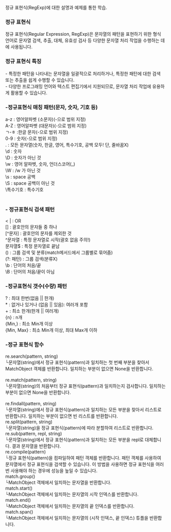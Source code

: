 정규 표현식(RegExp)에 대한 설명과 예제를 통한 학습.

<h3>정규 표현식</h3>
정규 표현식(Regular Expression, RegExp)은 문자열의 패턴을 표현하기 위한 형식 언어로 문자열 검색, 추출, 대체, 유효성 검사 등 다양한 문자열 처리 작업을 수행하는 데에 사용됩니다.

<h3>정규 표현식 특징</h3>
- 특정한 패턴을 나타내는 문자열을 일괄적으로 처리하거나, 특정한 패턴에 대한 검색 또는 추출을 쉽게 수행할 수 있습니다.<br>
- 다양한 프로그래밍 언어와 텍스트 편집기에서 지원되므로, 문자열 처리 작업에 유용하게 활용할 수 있습니다.
 
<h3>-정규표현식 매칭 패턴(문자, 숫자, 기호 등)</h3>

a-z : 영어알파벳 (소문자)(-으로 범위 지정)<br>
A-Z	: 영어알파벳 (대문자)(-으로 범위 지정)<br>
ㄱ-ㅎ	:한글 문자(-으로 범위 지정)<br>
0-9	: 숫자(-으로 범위 지정)<br>
. :	모든 문자열(숫자, 한글, 영어, 특수기호, 공백 모두! 단, 줄바꿈X)<br>
\d	: 숫자<br>
\D	: 숫자가 아닌 것<br>
\w	: 영어 알파벳, 숫자, 언더스코어(_)<br>
\W	: /w 가 아닌 것<br>
\s	: space 공백<br>
\S	: space 공백이 아닌 것<br>
\특수기호 :	특수기호<br>
<br>

<h3>- 정규표현식 검색 패턴</h3><
|	: OR<br>
[]	: 괄호안의 문자들 중 하나<br>
[^문자] :	괄호안의 문자를 제외한 것<br>
^문자열 :	특정 문자열로 시작(괄호 없음 주의!)<br>
문자열$ :	특정 문자열로 끝남<br>
() :	그룹 검색 및 분류(match메서드에서 그룹별로 묶어줌)<br>
(?: 패턴)	: 그룹 검색(분류X)<br>
\b	: 단어의 처음/끝<br>
\B	: 단어의 처음/끝이 아님<br>

<h3>-정규표현식 갯수(수량) 패턴</h3>
?	: 최대 한번(없음 || 한개)<br>
*	: 없거나 있거나 (없음 || 있음): 여러개 포함<br>
+	: 최소 한개(한개 || 여러개)<br>
{n}	: n개<br>
{Min,}	: 최소 Min개 이상<br>
{Min, Max} :	최소 Min개 이상, 최대 Max개 이하<br>

<h3><b>-정규 표현식 함수</h3></b>
re.search(pattern, string)<br>
 └문자열(string)에서 정규 표현식(pattern)과 일치하는 첫 번째 부분을 찾아서 MatchObject 객체를 반환합니다. 일치하는 부분이 없으면 None을 반환합니다.<br><br>
re.match(pattern, string)<br>
 └문자열(string)의 처음부터 정규 표현식(pattern)과 일치하는지 검사합니다. 일치하는 부분이 없으면 None을 반환합니다.<br><br>
re.findall(pattern, string)<br>
 └문자열(string)에서 정규 표현식(pattern)과 일치하는 모든 부분을 찾아서 리스트로 반환합니다. 일치하는 부분이 없으면 빈 리스트를 반환합니다.<br>
re.split(pattern, string)<br>
 └문자열(string)을 정규 표현식(pattern)에 따라 분할하여 리스트로 반환합니다.<br>
re.sub(pattern, repl, string)<br>
 └문자열(string)에서 정규 표현식(pattern)과 일치하는 모든 부분을 repl로 대체합니다. 결과 문자열을 반환합니다.<br>
re.compile(pattern)<br>
 └정규 표현식(pattern)을 컴파일하여 패턴 객체를 반환합니다. 패턴 객체를 사용하여 문자열에서 정규 표현식을 검색할 수 있습니다. 이 방법을 사용하면 정규 표현식을 여러 번 사용해야 하는 경우에 성능을 높일 수 있습니다.<br>
match.group()<br>
 └MatchObject 객체에서 일치하는 문자열을 반환합니다.<br>
match.start()<br>
 └MatchObject 객체에서 일치하는 문자열의 시작 인덱스를 반환합니다.<br>
match.end()<br>
 └MatchObject 객체에서 일치하는 문자열의 끝 인덱스를 반환합니다.<br>
match.span()<br>
 └MatchObject 객체에서 일치하는 문자열의 (시작 인덱스, 끝 인덱스) 튜플을 반환합니다.<br>
